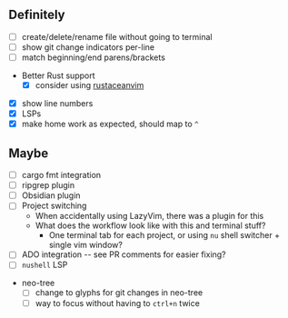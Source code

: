 ## Definitely
- [ ] create/delete/rename file without going to terminal
- [ ] show git change indicators per-line
- [ ] match beginning/end parens/brackets
- Better Rust support
  - [x] consider using [rustaceanvim](https://github.com/mrcjkb/rustaceanvim)
- [x] show line numbers
- [x] LSPs
- [x] make home work as expected, should map to `^`

## Maybe
- [ ] cargo fmt integration
- [ ] ripgrep plugin
- [ ] Obsidian plugin
- [ ] Project switching
  - When accidentally using LazyVim, there was a plugin for this
  - What does the workflow look like with this and terminal stuff?
    - One terminal tab for each project, or using `nu` shell switcher + single vim window?
- [ ] ADO integration -- see PR comments for easier fixing?
- [ ] `nushell` LSP
- neo-tree
  - [ ] change to glyphs for git changes in neo-tree
  - [ ] way to focus without having to `ctrl+n` twice
